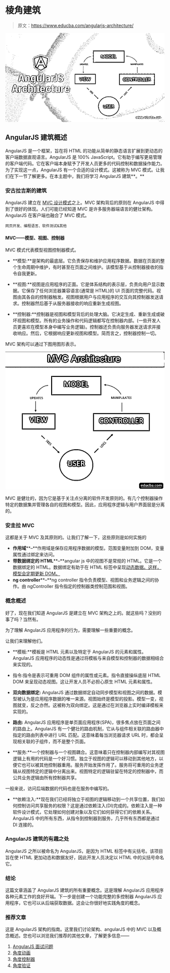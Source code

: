 # 棱角建筑

> 原文：<https://www.educba.com/angularjs-architecture/>

![AngularJS Architecture](img/ba7de8b131354e955c4a2c45dc78249c.png)



## AngularJS 建筑概述

AngularJS 是一个框架，旨在将 HTML 的功能从简单的静态语言扩展到更动态的客户端数据直观语言。AngularJS 是 100% JavaScript。它有助于编写更易管理的客户端代码。它在客户端本身赋予了开发人员更多的代码控制和数据操作能力。为了实现这一点，AngularJS 有一个合适的设计模式。这被称为 MVC 模式。让我们在下一节了解更多。在本主题中，我们将学习 AngularJS 建筑**。**

### 安古拉吉斯的建筑

AngularJS 建立在 [MVC 设计模式](https://www.educba.com/what-is-mvc-design-pattern/)之上。MVC 架构背后的原则在 AngularJS 中得到了很好的体现。人们可能已经知道 MVC 是许多服务器端语言的健壮架构。AngularJS 在客户端也融合了 MVC 模式。

<small>网页开发、编程语言、软件测试&其他</small>

#### MVC——模型、视图、控制器

MVC 模式代表模型视图控制器模式。

*   **模型:**是架构的最底层。它负责保存和维护应用程序数据。数据在页面的整个生命周期中维护，有时甚至在页面之间维护。该模型基于从控制器接收的指令自我更新。

*   **视图:**视图是应用程序的正面。它是体系结构的表示层，负责向用户显示数据。它保存了任何浏览器兼容语言(通常是 HTML)的 UI 页面的完整代码。视图由其各自的控制器触发。视图根据用户与应用程序的交互向其控制器发送请求。控制器然后基于从服务器接收的响应重新生成视图。

*   **控制器:**控制器是视图和模型背后的处理大脑。它决定生成、重新生成或破坏视图和模型。所有的业务操作和代码逻辑都写在控制器内部。(一些开发人员更喜欢在模型本身中编写业务逻辑)。控制器还负责向服务器发送请求并接收响应。然后，它根据响应更新视图和模型。简而言之，控制器控制一切。

MVC 架构可以通过下图用图形表示。

![MVC Architecture](img/e59a8eae45959b9ee5a458bd5b61e783.png)



MVC 是健壮的，因为它是基于关注点分离的软件开发原则的。有几个控制器操作特定的数据集并管理各自的视图和模型。因此，应用程序逻辑与用户界面层是分离的。

### 安圭拉 MVC

这都是关于 MVC 及其原则的。让我们了解一下，这些原则是如何实施的

*   **作用域****–**作用域是保存应用程序数据的模型。范围变量附加到 DOM，变量属性通过绑定来访问。
*   **带数据绑定的 HTML****–**angular js 中的视图不是常规的 HTML。它是一个数据绑定的 HTML。数据绑定有助于在 HTML 标签中呈现[动态数据。这样，模型会定期更新 DOM。](https://www.educba.com/basic-html-tags/)
*   **ng controller****–**ng controller 指令负责模型、视图和业务逻辑之间的协作。由 ngController 指令指定的控制器类控制范围和视图。

### 概念概述

好了，现在我们知道 AngularJS 是建立在 MVC 架构之上的。就这些吗？没别的事了吗？当然有。

为了理解 AngularJS 应用程序的行为，需要理解一些重要的概念。

让我们来理解他们。

*   **模板:**模板是 HTML 元素以及特定于 AngularJS 的元素和属性。AngularJS 应用程序的动态性是通过将模板与来自模型和控制器的数据相结合来实现的。

*   指令:指令是表示可重用 DOM 组件的属性或元素。指令直接操纵底层 HTML DOM 来呈现动态视图。这让开发人员不必担心原生 HTML 元素和属性。

*   **双向数据绑定:** AngularJS 通过数据绑定自动同步模型和视图之间的数据。模型被认为是应用程序数据的唯一来源。视图始终是模型的投影。模型一变，视图就变，反之亦然。这被称为双向绑定。这是通过在浏览器上实时编译模板来实现的。

*   **路由:** AngularJS 应用程序是单页面应用程序(SPA)，很多焦点放在页面之间的路由上。AngularJS 有一个健壮的路由机制，它从与组件相关联的路由器中指定的路由列表中进行 URL 匹配。这意味着每当浏览器请求 URL 时，都会呈现相关联的子组件，而不是整个页面。

*   **服务:**一个控制器与一个视图耦合。这意味着只在控制器内部编写对其视图逻辑上有用的代码是一个好习惯。独立于视图的逻辑可以移动到其他地方，以便它也可以被其他控制器重用。服务开始发挥作用了。服务将可重用的业务逻辑从视图特定的逻辑中分离出来。视图特定的逻辑驻留在特定的控制器中，而公共业务逻辑由所有控制器共享。

一般来说，访问后端数据的代码也是在服务中编写的。

*   **依赖注入:**现在我们已经将独立于视图的逻辑移动到一个共享位置，我们如何控制访问共享服务的权限？这是通过依赖注入(DI)完成的。依赖注入是一种软件设计模式，它处理如何创建对象以及它们如何获得它们的依赖关系。AngularJS 中的所有东西，从指令到控制器到服务，几乎所有东西都是通过 DI 连接的。

### AngularJS 建筑的有趣之处

AngularJS 之所以被命名为 AngularJS，是因为 HTML 标签中有尖括号。该项目旨在使 HTML 更加动态和数据友好，因此开发人员决定以 HTML 中的尖括号命名它。

### 结论

这篇文章涵盖了 AngularJS 建筑的所有重要概念。这是理解 AngularJS 应用程序各种元素工作的良好开端。下一步是创建一个功能完整的多控制器 AngularJS 应用程序，它也可以从后端获取数据。这会让你很好地实践角度的概念。

### 推荐文章

这是 AngularJS 架构的指南。这里我们讨论架构、angularJS 中的 MVC 以及概念概述。您也可以浏览我们推荐的其他文章，了解更多信息——

1.  [AngularJS 面试问题](https://www.educba.com/angularjs-interview-questions-for-experienced/)
2.  [角度动画](https://www.educba.com/angularjs-animations/)
3.  [角度控制器](https://www.educba.com/controllers-in-angularjs/)
4.  [角度验证](https://www.educba.com/angularjs-validation/)